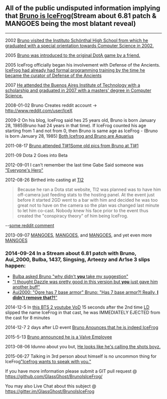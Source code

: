 ## All of the public undisputed information implying that [Bruno is IceFrog](http://i.imgur.com/7qtLpQL.jpg)(Stream about 6.81 patch & MANGOES being the most blatant reveal)
___

2002 [Bruno visited the Instituto Schönthal High School from which he graduated with a special orientation towards Computer Science in 2002.](http://en.wikipedia.org/wiki/User:FredericL/Bruno_Carlucci)

2005 [Bruno was introduced to the original DotA game by a friend.](http://en.wikipedia.org/wiki/User:FredericL/Bruno_Carlucci)

2005 IceFrog officially began his involvement with Defense of the Ancients. [IceFrog had already had formal programming training by the time he became the curator of Defense of the Ancients](http://dota2.gamepedia.com/IceFrog)

2007 [He attended the Buenos Aires Institute of Technology with a scholarship and graduated in 2007 with a masters' degree in Computer Science.](http://en.wikipedia.org/wiki/User:FredericL/Bruno_Carlucci)

2008-01-02 Bruno Creates reddit account -> http://www.reddit.com/user/IceX

2009-2 On his blog, IceFrog said hes 25 years old, Bruno is born January 28, 1985(Bruno had 24 years in that time). If IceFrog counted his age starting from 1 and not from 0, then Bruno is same age as IceFrog - (Bruno is born January 28, 1985)
[Both Icefrog and Bruno are Aquarius](http://t.qq.com/icefrogdev/)

2011-08-17 [Bruno attended TI#1](https://youtu.be/hGTodHNXTA4?t=40s)[Some old pics from Bruno at TI#1](https://twitter.com/StatsmanBruno/status/567486814475153408)

2011-09 Dota 2 Goes into Beta

2012-09-01 I can't remember the last time Gabe Said someone was ["Everyone's Hero"](https://twitter.com/follow2GD/status/242019659312951296)

2012-08-26 Birthed into casting at [TI2](http://wiki.teamliquid.net/dota2/The_International/2012)
> Because he ran a Dota stat website, TI2 was planned was to have him off-camera
> just feeding stats to the hosting panel. At the event just before it started 2GD
> went to a bar with him and decided he was too great not to have on the camera so
> the plan was changed last minute to let him co-cast. Nobody knew his face prior
> to the event thus created the "conspiracy theory" of him being IceFrog.

--[some reddit comment](http://www.reddit.com/r/DotA2/comments/35wh35/bruno_announced_that_he_is_now_working_for_valve/cr8l1mh)

2013-09-07 [MANGOES](http://imgur.com/vltebEX), [MANGOES](https://twitter.com/StatsmanBruno/status/376378087690104834), and [MANGOES](https://twitter.com/StatsmanBruno/status/376378087690104834), and yet even more [MANGOES](http://wiki.teamliquid.net/dota2/Enchanted_Mango)

### 2014-09-24 In a Stream about 6.81 patch with Bruno, Aui_2000, Bulba, 1437, Singsing, Arteezy and Ar1se 3 slips happen:

  * [Bulba asked Bruno "why didn't **you** take my suggestion"](https://youtu.be/SWu-1eQOVPs?t=23m) 
  * ["I thought Dazzle was pretty good in this version but **you** just gave him another buff"](https://youtu.be/SWu-1eQOVPs?t=1496)
  * [Aui2000: "Ogre has 7 base armor" Bruno: "Has 7 base armor?! Really, **I didn't remove that?!**"](http://www.youtube.com/watch?v=SWu-1eQOVPs&t=66m35s)


2014-12-5 In [this BTS 2 youtube VoD](http://youtu.be/PH9RVwoH81g?t=37m42s) 15 seconds after the 2nd time  [LD](http://www.reddit.com/user/ldDOTA) slipped the name IceFrog in that cast, he was IMMEDIATELY EJECTED from the cast for 8 minutes

2014-12-7 2 days after LD event [Bruno Anounces that he is indeed IceFrog](https://youtu.be/04IMtl5yfvs)

2015-5-13 [Bruno announced he is a Valve Employee](http://www.reddit.com/r/DotA2/comments/35uil7/where_are_bruno_and_2gd/cr8giio)

2013-08-06 Idunno about you but, [He looks like he's calling the shots boyz.](http://i.imgur.com/0s60Bul.jpg)

2015-06-27 Talking in 3rd person about himself is no uncommon thing for IceFrog["Icefrog wants to speak with you."](https://www.reddit.com/r/DotA2/comments/3bajfn/lds_blog_on_caster_invites_to_ti_the_hardest_time/cskecoa)

If you have more information please submit a GIT pull request @ https://github.com/GlassGhost/BrunoIsIceFrog/

You may also Live Chat about this subject @ https://gitter.im/GlassGhost/BrunoIsIceFrog
